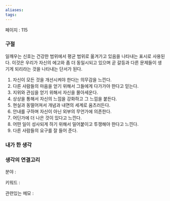 ```yaml
---
aliases: 
tags:
---
```

페이지 : 115

### 구절
일깨우는 신호는 건강한 범위에서 평균 범위로 옮겨가고 있음을 나타내는 표시로 사용된다. 이것은 우리가 자신의 에고와 좀 더 동일시되고 있으며 곧 갈등과 다른 문제들이 생기게 되리라는 것을 나타내는 단서가 된다.

1. 자신이 모든 것을 개선시켜야 한다는 의무감을 느낀다.
2. 다른 사람들의 마음을 얻기 위해서 그들에게 다가가야 한다고 믿는다.
3. 지위와 관심을 얻기 위해서 자신을 몰아세운다.
4. 상상을 통해서 자신의 느낌을 강화하고 그 느낌을 붙든다.
5. 현실과 동떨어져서 개념과 내면의 세계로 움츠러든다.
6. 안내를 구하며 자신이 아닌 외부의 무언가에 의존한다.
7. 어딘가에 더 나은 것이 있다고 느낀다.
8. 어떤 일이 성사되게 하기 위해서 밀어붙이고 투쟁해야 한다고 느낀다.
9. 다른 사람들의 요구를 잘 들어 준다.


### 내가 한 생각


### 생각의 연결고리
분야 : 

키워드 : 

관련있는 메모 : 